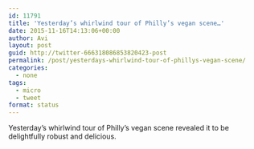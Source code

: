 ```yaml
---
id: 11791
title: 'Yesterday’s whirlwind tour of Philly’s vegan scene…'
date: 2015-11-16T14:13:06+00:00
author: Avi
layout: post
guid: http://twitter-666318086853820423-post
permalink: /post/yesterdays-whirlwind-tour-of-phillys-vegan-scene/
categories:
  - none
tags:
  - micro
  - tweet
format: status
---
```

Yesterday’s whirlwind tour of Philly’s vegan scene revealed it to be delightfully robust and delicious.